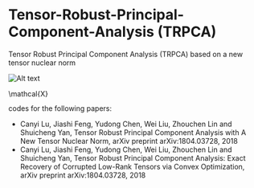 # Tensor-Robust-Principal-Component-Analysis (TRPCA)
Tensor Robust Principal Component Analysis (TRPCA) based on a new tensor nuclear norm

 
![Alt text](https://github.com/canyilu/canyilu.github.io/blob/master/images/fig_trpca.png)

<img src="http://www.sciweavers.org/tex2img.php?eq=%5Cmathcal%7BX%7D%20%3D%20%5Cmathcal%7BL%7D%2B%5Cmathcal%7BE%7D&bc=White&fc=Black&im=png&fs=12&ff=arev&edit=0" align="center" border="0" alt="\mathcal{X} = \mathcal{L}+\mathcal{E}" width="82" height="15" />

codes for the following papers:

* Canyi Lu, Jiashi Feng, Yudong Chen, Wei Liu, Zhouchen Lin and Shuicheng Yan, Tensor Robust Principal Component Analysis with A New Tensor Nuclear Norm, arXiv preprint arXiv:1804.03728, 2018
* Canyi Lu, Jiashi Feng, Yudong Chen, Wei Liu, Zhouchen Lin and Shuicheng Yan, Tensor Robust Principal Component Analysis: Exact Recovery of Corrupted Low-Rank Tensors via Convex Optimization, arXiv preprint arXiv:1804.03728, 2018

